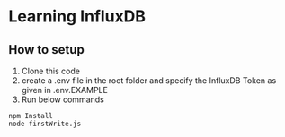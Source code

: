 # Learning InfluxDB

## How to setup
 1. Clone this code
 2. create a .env file in the root folder and specify the InfluxDB Token as given in .env.EXAMPLE
 3. Run below commands

 ```
 npm Install
 node firstWrite.js
 ```

